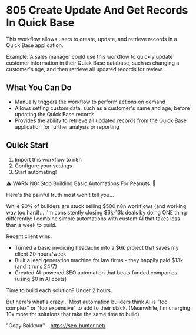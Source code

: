 # 805 Create Update And Get Records In Quick Base

This workflow allows users to create, update, and retrieve records in a Quick Base application.

Example: A sales manager could use this workflow to quickly update customer information in their Quick Base database, such as changing a customer's age, and then retrieve all updated records for review.

## What You Can Do
- Manually triggers the workflow to perform actions on demand
- Allows setting custom data, such as a customer's name and age, before updating the Quick Base records
- Provides the ability to retrieve all updated records from the Quick Base application for further analysis or reporting

## Quick Start
1. Import this workflow to n8n
2. Configure your settings
3. Start automating!

⚠️ WARNING: Stop Building Basic Automations For Peanuts. 🚫

Here's the painful truth most won't tell you...

While 90% of builders are stuck selling $500 n8n workflows (and working way too hard)...
I'm consistently closing $6k-13k deals by doing ONE thing differently:
I combine simple automations with custom AI that takes less than a week to build.

Recent client wins:
* Turned a basic invoicing headache into a $6k project that saves my client 20 hours/week
* Built a lead generation machine for law firms - they happily paid $13k (and it runs 24/7)
* Created AI-powered SEO automation that beats funded companies (using $0 in AI costs)

Time to build each solution? Under 2 hours.

But here's what's crazy...
Most automation builders think AI is "too complex" or "too expensive" to add to their stack.
(Meanwhile, I'm charging 10x more for solutions that take the same time to build)

"Oday Bakkour" - https://seo-hunter.net/
